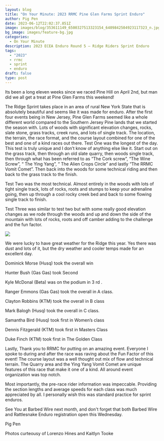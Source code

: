 ```yaml
---
layout: blog
title: "On Your Minute: 2023 RRMC Pine Glen Farms Sprint Enduro"
author: Pig Pen
date: 2023-06-12T22:02:37.851Z
image: images/blog/353611149_6500327513323154_6409842504923117323_n.jpg
bg_image: images/feature-bg.jpg
categories:
  - On Your Minute
description: 2023 ECEA Enduro Round 5 – Ridge Riders Sprint Enduro
tags:
  - "2023"
  - rrmc
  - sprint
  - enduro
draft: false
type: post
---
```

Its been a long eleven weeks since we raced Pine Hill on April 2nd, but man did we all get a treat at Pine Glen Farms this weekend!

The Ridge Sprint takes place in an area of rural New York State that is absolutely beautiful and seems like it was made for enduro. After the first four events being in New Jersey, Pine Glen Farms seemed like a whole different world compared to the Southern Jersey Pine lands that we started the season with. Lots of woods with significant elevation changes, rocks, slate stone, grass tracks, creek runs, and lots of single track. The location, the terrain, the race format, and the course layout combined for one of the best and one of a kind races out there. Test One was the longest of the day. This test is truly unique and I don’t know of anything else like it. Start out on the grass track, then through an old slate quarry, then woods single track, then through what has been referred to as “The Cork screw”, “The Wine Screw”, “ The Ying Yang”, “ The Alien Crops Circle” and lastly “The RRMC Vomit Comet”. Then back into the woods for some technical riding and then back to the grass track to the finish.

Test Two was the most technical. Almost entirely in the woods with lots of tight single track, lots of rocks, roots and stumps to keep your adrenaline going, then up through a cool rocky creek bed and back to some flowing single track to finish. 

Test Three was similar to test two but with some really good elevation changes as we rode through the woods and up and down the side of the mountain with lots of rocks, roots and off camber adding to the challenge and the fun factor. 

![](/images/blog/rrmc-sweep-rider.jpg)

We were lucky to have great weather for the Ridge this year. Yes there was dust and lots of it, but the dry weather and cooler temps made for an excellent day.

Dominick Morse (Husq) took the overall win

Hunter Bush (Gas Gas) took Second

Kyle McDonal (Beta) was on the podium in 3 rd .

Ranger Emmons (Gas Gas) took the overall in A class.

Clayton Robbins (KTM) took the overall in B class

Mark Balogh (Husq) took the overall in C class.

Samantha Bird (Husq) took first in Women’s class

Dennis Fitzgerald (KTM) took first in Masters Class

Duke Finch (KTM) took first in The Golden Class


Lastly, Thank you to RRMC for putting on an amazing event. Everyone I spoke to during and after the race was raving about the Fun Factor of this event! The course layout was a well thought out mix of flow and technical terrain. The Quarry area and the Ying Yang Vomit Comet are unique features of this race that make it one of a kind. All around event organization was top notch.


Most importantly, the pre-race rider information was impeccable. Providing the section lengths and average speeds for each class was much appreciated by all. I personally wish this was standard practice for sprint enduros.


See You at Barbed Wire next month, and don't forget that both Barbed Wire and Rattlesnake Enduro registration open this Wednesday.


Pig Pen

Photos curteousy of Lorenzo Hines and Kaitlyn Tooke